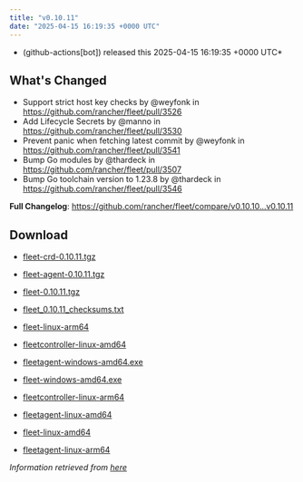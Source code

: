 ```yaml
---
title: "v0.10.11"
date: "2025-04-15 16:19:35 +0000 UTC"
---
```



*  (github-actions[bot]) released this 2025-04-15 16:19:35 +0000 UTC*


## What's Changed
* Support strict host key checks by @weyfonk in https://github.com/rancher/fleet/pull/3526
* Add Lifecycle Secrets by @manno in https://github.com/rancher/fleet/pull/3530
* Prevent panic when fetching latest commit by @weyfonk in https://github.com/rancher/fleet/pull/3541
* Bump Go modules by @thardeck in https://github.com/rancher/fleet/pull/3507
* Bump Go toolchain version to 1.23.8 by @thardeck in https://github.com/rancher/fleet/pull/3546


**Full Changelog**: https://github.com/rancher/fleet/compare/v0.10.10...v0.10.11


## Download

* [fleet-crd-0.10.11.tgz](https://github.com/rancher/fleet/releases/download/v0.10.11/fleet-crd-0.10.11.tgz)

* [fleet-agent-0.10.11.tgz](https://github.com/rancher/fleet/releases/download/v0.10.11/fleet-agent-0.10.11.tgz)

* [fleet-0.10.11.tgz](https://github.com/rancher/fleet/releases/download/v0.10.11/fleet-0.10.11.tgz)

* [fleet_0.10.11_checksums.txt](https://github.com/rancher/fleet/releases/download/v0.10.11/fleet_0.10.11_checksums.txt)

* [fleet-linux-arm64](https://github.com/rancher/fleet/releases/download/v0.10.11/fleet-linux-arm64)

* [fleetcontroller-linux-amd64](https://github.com/rancher/fleet/releases/download/v0.10.11/fleetcontroller-linux-amd64)

* [fleetagent-windows-amd64.exe](https://github.com/rancher/fleet/releases/download/v0.10.11/fleetagent-windows-amd64.exe)

* [fleet-windows-amd64.exe](https://github.com/rancher/fleet/releases/download/v0.10.11/fleet-windows-amd64.exe)

* [fleetcontroller-linux-arm64](https://github.com/rancher/fleet/releases/download/v0.10.11/fleetcontroller-linux-arm64)

* [fleetagent-linux-amd64](https://github.com/rancher/fleet/releases/download/v0.10.11/fleetagent-linux-amd64)

* [fleet-linux-amd64](https://github.com/rancher/fleet/releases/download/v0.10.11/fleet-linux-amd64)

* [fleetagent-linux-arm64](https://github.com/rancher/fleet/releases/download/v0.10.11/fleetagent-linux-arm64)



*Information retrieved from [here](https://github.com/rancher/fleet/releases/tag/v0.10.11)*


